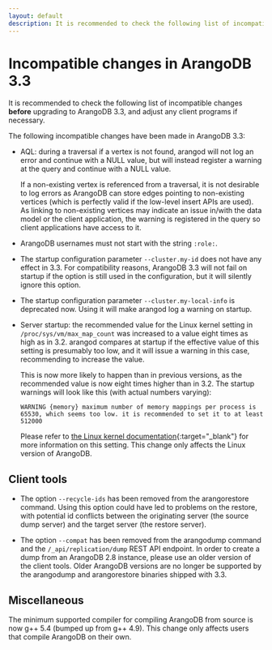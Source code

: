 ```yaml
---
layout: default
description: It is recommended to check the following list of incompatible changes beforeupgrading to ArangoDB 3
---
```

Incompatible changes in ArangoDB 3.3
====================================

It is recommended to check the following list of incompatible changes **before**
upgrading to ArangoDB 3.3, and adjust any client programs if necessary.

The following incompatible changes have been made in ArangoDB 3.3:

* AQL: during a traversal if a vertex is not found, arangod will not log an error and 
  continue with a NULL value, but will instead register a warning at the query and 
  continue with a NULL value.

  If a non-existing vertex is referenced from a traversal, it is not desirable to log
  errors as ArangoDB can store edges pointing to non-existing vertices (which is perfectly 
  valid if the low-level insert APIs are used). As linking to non-existing vertices
  may indicate an issue in/with the data model or the client application, the warning is
  registered in the query so client applications have access to it.

* ArangoDB usernames must not start with the string `:role:`.

* The startup configuration parameter `--cluster.my-id` does not have any effect in 3.3.
  For compatibility reasons, ArangoDB 3.3 will not fail on startup if the option is 
  still used in the configuration, but it will silently ignore this option.

* The startup configuration parameter `--cluster.my-local-info` is deprecated now.
  Using it will make arangod log a warning on startup.

* Server startup: the recommended value for the Linux kernel setting in 
  `/proc/sys/vm/max_map_count` was increased to a value eight times as high as in 
  3.2. arangod compares at startup if the effective value of this setting is 
  presumably too low, and it will issue a warning in this case, recommending to 
  increase the value.
  
  This is now more likely to happen than in previous versions, as the recommended 
  value is now eight times higher than in 3.2. The startup warnings will look like
  this (with actual numbers varying):

  ```
  WARNING {memory} maximum number of memory mappings per process is 65530, which seems too low. it is recommended to set it to at least 512000
  ```

  Please refer to [the Linux kernel documentation](https://www.kernel.org/doc/Documentation/sysctl/vm.txt){:target="_blank"}
  for more information on this setting. This change only affects the Linux version of ArangoDB.

Client tools
------------

* The option `--recycle-ids` has been removed from the arangorestore command. 
  Using this option could have led to problems on the restore, with potential 
  id conflicts between the originating server (the source dump server) and the 
  target server (the restore server). 

* The option `--compat` has been removed from the arangodump command
  and the `/_api/replication/dump` REST API endpoint.
  In order to create a dump from an ArangoDB 2.8 instance, please use an older
  version of the client tools. Older ArangoDB versions are no longer be supported by 
  the arangodump and arangorestore binaries shipped with 3.3.

Miscellaneous
-------------

The minimum supported compiler for compiling ArangoDB from source is now g++ 5.4
(bumped up from g++ 4.9). This change only affects users that compile ArangoDB on
their own.
